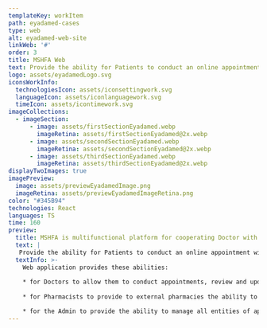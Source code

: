 ```yaml
---
templateKey: workItem
path: eyadamed-cases
type: web
alt: eyadamed-web-site
linkWeb: '#'
order: 3
title: MSHFA Web
text: Provide the ability for Patients to conduct an online appointment with a Doctor. Allow Patients to pay online for    appointments and orders. Provide the ability for Pharmacies to manage orders. 
logo: assets/eyadamedLogo.svg
iconsWorkInfo:
  technologiesIcon: assets/iconsettingwork.svg
  languageIcon: assets/iconlanguagework.svg
  timeIcon: assets/icontimework.svg
imageCollections:
  - imageSection:
      - image: assets/firstSectionEyadamed.webp
        imageRetina: assets/firstSectionEyadamed@2x.webp
      - image: assets/secondSectionEyadamed.webp
        imageRetina: assets/secondSectionEyadamed@2x.webp
      - image: assets/thirdSectionEyadamed.webp
        imageRetina: assets/thirdSectionEyadamed@2x.webp
displayTwoImages: true
imagePreview:
  image: assets/previewEyadamedImage.png
  imageRetina: assets/previewEyadamedImageRetina.png
color: "#345B94"
technologies: React
languages: TS
time: 160
preview:
  title: MSHFA is multifunctional platform for cooperating Doctor with Patient
  text: |
   Provide the ability for Patients to conduct an online appointment with a Doctor. Allow Patients to pay online for appointments and orders. Provide the ability for Pharmacies to manage orders. 
  textInfo: >-
    Web application provides these abilities:
    
    * for Doctors to allow them to conduct appointments, review and update medical records for Patients.
    
    * for Pharmacists to provide to external pharmacies the ability to manage orders received from Patients via the app.

    * for the Admin to provide the ability to manage all entities of apps (Patients, Doctors, Pharmacists, Appointments, Orders, etc.). :muscle:
---
```

